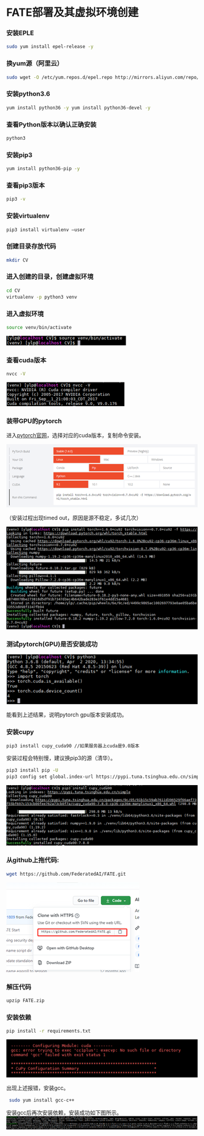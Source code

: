 # FATE部署及其虚拟环境创建

### 安装EPLE
```bash
sudo yum install epel-release -y
```

### 换yum源（阿里云）
```bash
sudo wget -O /etc/yum.repos.d/epel.repo http://mirrors.aliyun.com/repo/epel-7.repo
```

### 安装python3.6
```bash
yum install python36 -y yum install python36-devel -y
```
### 查看Python版本以确认正确安装
```bash
python3
```

### 安装pip3
```bash
yum install python36-pip -y
```
### 查看pip3版本 
```bash
pip3 -v
```

### 安装virtualenv 
```bash
pip3 install virtualenv –user
```

### 创建目录存放代码 
```bash
mkdir CV
```
### 进入创建的目录，创建虚拟环境 
```bash
cd CV 
virtualenv -p python3 venv
``` 
### 进入虚拟环境 
```bash
source venv/bin/activate
```
<img src=./进入虚拟环境.jpg>

### 查看cuda版本
```bash
nvcc -V
```
<img src=./查看cuda版本.jpg>

### 装带GPU的pytorch
进入[pytorch官网](https://pytorch.org/)，选择对应的cuda版本，复制命令安装。

<img src=./pytorch版本.jpg>

（安装过程出现timed out，原因是源不稳定，多试几次）

<img src=./pytorch安装完成.jpg>

### 测试pytorch(GPU)是否安装成功
<img src=./测试pytorch是否安装成功.jpg>

能看到上述结果，说明pytorch gpu版本安装成功。

### 安装cupy
```bash
pip3 install cupy_cuda90 //如果服务器上cuda是9.0版本
```
安装过程会特别慢，建议换pip3的源（清华）。
```bash
pip3 install pip -U
pip3 config set global.index-url https://pypi.tuna.tsinghua.edu.cn/simple
```
<img src=./换tuna源.jpg>

### 从github上拖代码:
```bash
wget https://github.com/FederatedAI/FATE.git
```
<img src=./github源码.jpg>

### 解压代码 
```bash
upzip FATE.zip
```

### 安装依赖 
```bash
pip install -r requirements.txt
```

<img src=./安装依赖.jpg>

出现上述报错，安装gcc。

```bash
 sudo yum install gcc-c++
 ```
 安装gcc后再次安装依赖，安装成功如下图所示。
 <img src=./依赖安装成功.jpg>